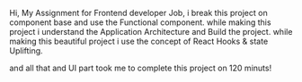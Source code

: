 Hi,
My Assignment for Frontend developer Job,
i break this project on component base and use the Functional component.
while making this project i understand the Application Architecture and Build the project.
while making this beautiful project i use the concept of React Hooks & state Uplifting.

and all that and UI part took me to complete this project on 120 minuts!

